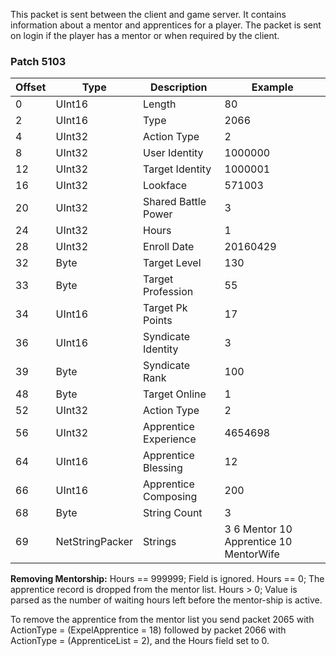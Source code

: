 This packet is sent between the client and game server. It contains information about a mentor and apprentices for a player. The packet is sent on login if the player has a mentor or when required by the client.

### Patch 5103

| Offset | Type | Description | Example |
| -------- | -------- | -------- | -------- |
| 0 | UInt16 | Length | 80 |
| 2 | UInt16 | Type | 2066 |
| 4 | UInt32 | Action Type | 2 |
| 8 | UInt32 | User Identity | 1000000 |
| 12 | UInt32 | Target Identity | 1000001 |
| 16 | UInt32 | Lookface | 571003 |
| 20 | UInt32 | Shared Battle Power | 3 |
| 24 | UInt32 | Hours | 1 |
| 28 | UInt32 | Enroll Date | 20160429 |
| 32 | Byte | Target Level | 130 |
| 33 | Byte | Target Profession | 55 |
| 34 | UInt16 | Target Pk Points | 17 |
| 36 | UInt16 | Syndicate Identity | 3 |
| 39 | Byte | Syndicate Rank | 100 |
| 48 | Byte | Target Online | 1 |
| 52 | UInt32 | Action Type | 2 |
| 56 | UInt32 | Apprentice Experience | 4654698 |
| 64 | UInt16 | Apprentice Blessing | 12 |
| 66 | UInt16 | Apprentice Composing | 200 |
| 68 | Byte | String Count | 3 |
| 69 | NetStringPacker | Strings | 3 6 Mentor 10 Apprentice 10 MentorWife |

**Removing Mentorship:** Hours == 999999; Field is ignored.
Hours == 0; The apprentice record is dropped from the mentor list.
Hours > 0; Value is parsed as the number of waiting hours left before the mentor-ship is active.

To remove the apprentice from the mentor list you send 
packet 2065 with ActionType = (ExpelApprentice = 18) followed by
packet 2066 with ActionType = (ApprenticeList = 2), and the Hours field set to 0.
